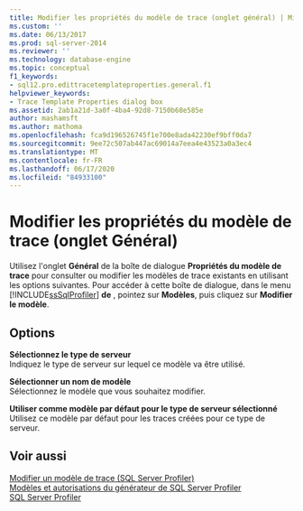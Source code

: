 ```yaml
---
title: Modifier les propriétés du modèle de trace (onglet général) | Microsoft Docs
ms.custom: ''
ms.date: 06/13/2017
ms.prod: sql-server-2014
ms.reviewer: ''
ms.technology: database-engine
ms.topic: conceptual
f1_keywords:
- sql12.pro.edittracetemplateproperties.general.f1
helpviewer_keywords:
- Trace Template Properties dialog box
ms.assetid: 2ab1a21d-3a0f-4ba4-92d8-7150b68e585e
author: mashamsft
ms.author: mathoma
ms.openlocfilehash: fca9d196526745f1e700e8ada42230ef9bff0da7
ms.sourcegitcommit: 9ee72c507ab447ac69014a7eea4e43523a0a3ec4
ms.translationtype: MT
ms.contentlocale: fr-FR
ms.lasthandoff: 06/17/2020
ms.locfileid: "84933100"
---
```

# <a name="edit-trace-template-properties-general-tab"></a>Modifier les propriétés du modèle de trace (onglet Général)
  Utilisez l'onglet **Général** de la boîte de dialogue **Propriétés du modèle de trace** pour consulter ou modifier les modèles de trace existants en utilisant les options suivantes. Pour accéder à cette boîte de dialogue, dans le menu [!INCLUDE[ssSqlProfiler](../includes/sssqlprofiler-md.md)] **de** , pointez sur **Modèles**, puis cliquez sur **Modifier le modèle**.  
  
## <a name="options"></a>Options  
 **Sélectionnez le type de serveur**  
 Indiquez le type de serveur sur lequel ce modèle va être utilisé.  
  
 **Sélectionner un nom de modèle**  
 Sélectionnez le modèle que vous souhaitez modifier.  
  
 **Utiliser comme modèle par défaut pour le type de serveur sélectionné**  
 Utilisez ce modèle par défaut pour les traces créées pour ce type de serveur.  
  
## <a name="see-also"></a>Voir aussi  
 [Modifier un modèle de trace &#40;SQL Server Profiler&#41;](modify-a-trace-template-sql-server-profiler.md)   
 [Modèles et autorisations du générateur de SQL Server Profiler](../tools/sql-server-profiler/sql-server-profiler-templates-and-permissions.md)   
 [SQL Server Profiler](../tools/sql-server-profiler/sql-server-profiler.md)  
  
  
